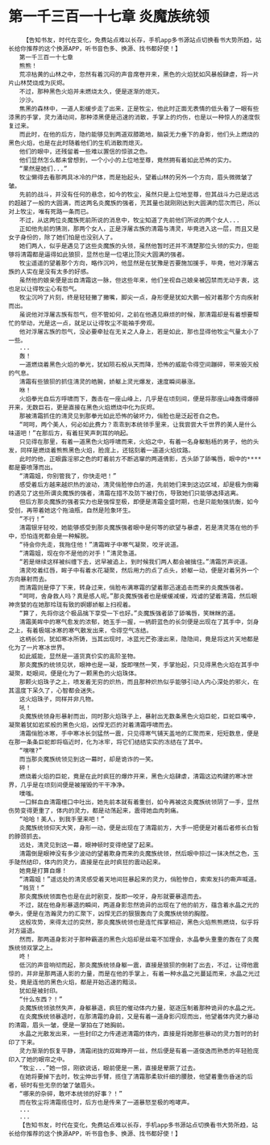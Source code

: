 # 第一千三百一十七章 炎魔族统领
        【告知书友，时代在变化，免费站点难以长存，手机app多书源站点切换看书大势所趋，站长给你推荐的这个换源APP，听书音色多、换源、找书都好使！】
       第一千三百一十七章
       熊熊！
       荒凉枯黄的山林之中，忽然有着沉闷的声音席卷开来，黑色的火焰犹如风暴般肆虐，将一片片山林焚烧成为灰烬。
       不过，那种黑色火焰并未燃烧太久，便是逐渐的熄灭。
       沙沙。
       焦黑的森林中，一道人影缓步走了出来，正是牧尘，他此时正面无表情的低头看了一眼有些漆黑的手掌，灵力涌动间，那种漆黑便是迅速的消散，手掌上的灼伤，也是以一种惊人的速度恢复过来。
       而此时，在他的后方，隐约能够见到两道双膝跪地，脑袋无力垂下的身影，他们头上燃烧的黑色火焰，也是在此时随着他们的生机消散而熄灭。
       他们的眼中，还残留着一些难以置信的惊骇之色。
       他们显然怎么都未曾想到，一个小小的上位地至尊，竟然拥有着如此恐怖的实力。
       “果然是她们...”
       牧尘懒得去看那两具冰冷的尸体，而是抬起头，望着山林的另外一个方向，眉头微微皱了皱。
       先前的战斗，并没有任何的悬念，如今的牧尘，虽然只是上位地至尊，但其战斗力已是远远的超越了一般的大圆满，而这两名炎魔族的强者，充其量也就刚刚达到大圆满的层次而已，所以对上牧尘，唯有死路一条而已。
       不过，从这两位炎魔族死前所说的消息中，牧尘知道了先前他们所说的两个女人...
       正如他先前的猜测，那两个女人，正是浮屠古族的清霜与清灵，毕竟进入这一层，而且又是女子身份的，除了她们怕是也没别人了。
       她们两人，似乎是遇见了这些炎魔族的头领，虽然他暂时还并不清楚那位头领的实力，但能够将清霜都是逼得如此狼狈，显然也是一位堪比顶尖大圆满的强者。
       牧尘遥遥的望着那个方向，略作沉吟，他显然是在犹豫是否要施加援手，毕竟，他对浮屠古族的人实在是没有太多的好感。
       虽然他的娘亲便是出自清霜这一脉，但这些年来，他们坐视自己娘亲被囚禁而无动于衷，这也足以让得牧尘心有怨气。
       牧尘沉吟了片刻，终是轻轻撇了撇嘴，脚尖一点，身形便是犹如大鹏一般对着那个方向疾射而出。
       虽说他对浮屠古族有怨气，但不管如何，之前在他遇见麻烦的时候，那清霜却是有着想要帮忙的举动，光是这一点，就足以让得牧尘不能袖手旁观。
       他对浮屠古族的怨气，没必要牵扯在无关之人身上，若是如此，那也显得他牧尘气量太小了一些。
       ...
       轰！
       一道燃烧着黑色火焰的拳光，犹如陨石般从天而降，恐怖的威能令得空间蹦碎，带来毁灭般的气息。
       清霜有些狼狈的抓住清灵的皓腕，娇躯上灵光爆发，速度瞬间暴涨。
       咻！
       火焰拳光自后方呼啸而下，轰击在一座山峰上，几乎是在顷刻间，便是将那座山峰轰得爆碎开来，无数巨石，更是直接在黑色火焰燃烧中化为灰烬。
       那被清霜抓住的清灵见到那拳光如此恐怖的破坏力，俏脸也是泛起苍白之色。
       “呵呵，两个美人，何必如此费力？乖乖到本统领手里来，让我尝尝大千世界的美人是什么味道吧！”在那后方，有着狂笑声刺耳的响起。
       只见得在那里，有着一道黑色火焰呼啸而来，火焰之中，有着一名身躯魁梧的男子，他的头发，同样是燃烧着熊熊黑色火焰，脸庞上，还铭刻着一道道火焰纹路。
       此时的他，正眼露淫邪之色的盯着前方不断逃窜的两道倩影，舌头舔了舔嘴唇，眼中的****都是要喷薄而出。
       “清霜姐，你别管我了，你快走吧！”
       感受着后方越来越炽热的波动，清灵俏脸惨白的道，先前她们来到这边区域，却是极为倒霉的遇见了这些所谓炎魔族的强者，清霜在措不及防下被打伤，导致她们只能够选择逃离。
       但后方那炎魔族的强者实力也是强悍至极，即便是清霜全盛时期，也是只能勉强抗衡，如今受创，再带着她这个拖油瓶，自然是险象环生。
       “不行！”
       清霜银牙轻咬，她能够感受到那炎魔族强者眼中是何等的欲望与暴虐，若是清灵落在他的手中，恐怕连死都会是一种解脱。
       “待会你先走，我拖住他！”清霜眸子中寒气凝聚，咬牙说道。
       “清霜姐，现在你不是他的对手！”清灵急道。
       “若是继续这样被纠缠下去，迟早被追上，到时候我们两人都会被擒住。”清霜厉声说道。
       清灵咬着红唇，眸子中有着水花凝聚，然后用力的点了点头，娇躯一动，便是对着另外一个方向暴射而去。
       而清霜则是停了下来，转身过来，俏脸布满寒霜的望着那迅速追击而来的炎魔族强者。
       “呵呵，舍身救人吗？真是感人呢。”那炎魔族强者也是缓缓减缓，戏谑的望着清霜，然后眼神贪婪的在她那玲珑有致的婀娜娇躯上扫视着。
       “算了，先将你这个极品擒下享受一下也好。”炎魔族强者舔了舔嘴唇，笑眯眯的道。
       清霜美眸中的寒气愈发的浓郁，她玉手一握，一柄蔚蓝色的长剑便是出现在了其手中，剑身之上，有着极端冰寒的寒气散发出来，令得空气冻结。
       这柄长剑，犹如寒冰所铸，当其出现时，冰蓝光芒弥漫出来，隐隐间，竟是将这片天地都是化为了一片寒冰世界。
       如此威能，显然是一道货真价实的高阶圣物。
       那炎魔族的统领见状，眼神也是一凝，旋即嘿然一笑，手掌抬起，只见得黑色火焰在其手中凝聚，眨眼间，便是化为了一颗黑色的火焰珠体。
       那颗火焰珠子之上，喷发着无穷的炽热，而且那种炽热似乎能够引动人内心深处的邪火，在其温度下呆久了，心智都会迷失。
       这火焰珠子，同样并非凡物。
       吼！
       炎魔族统领身形暴射而出，同时那火焰珠子上，暴射出无数条黑色火焰巨蛇，巨蛇巨嘴中，凝聚着犹如岩浆般的黑色火焰，凶悍无匹的对着清霜呼啸而去。
       清霜俏脸冰寒，手中寒冰长剑猛然一震，只见得寒气铺天盖地的汇聚而来，短短数息，便是在那一条条巨蛇即将临近时，化为冰牢，将它们结结实实的冻结在了其中。
       “嘿嘿?”
       而当那炎魔族统领见到这一幕时，却是诡诈的一笑。
       砰！
       燃烧着火焰的巨蛇，竟是在此时疯狂的爆炸开来，黑色火焰肆虐，清霜这边构建的寒冰世界，几乎是在顷刻间便是被摧毁的干干净净。
       噗嗤。
       一口鲜血自清霜檀口中吐出，她先前本就有着重创，如今再被这炎魔族统领阴了一手，显然伤势变得更重了，体内的灵力，都是动荡起来，震得她血肉刺痛。
       “哈哈！美人，到我手里来吧！”
       炎魔族统领仰天大笑，身形一动，便是出现在了清霜前方，大手一把便是对着后者修长白皙的脖颈抓去。
       远处，清灵见到这一幕，眼神顿时变得绝望了起来。
       清霜倒是眼神没有多少波动的望着欺身而来的炎魔族统领，然后眼中掠过一抹决然之色，玉手陡然结印，体内的灵力，直接是在此时疯狂的震动起来。
       她竟是打算自爆！
       “清霜姐！”遥远处的清灵感受着天地间狂暴起来的灵力，俏脸惨白，索索发抖的嘶声喊道。
       “贱货！”
       那炎魔族统领面色也是在此时剧变，旋即一咬牙，身形就要暴退而去。
       不过，就在他身形暴退的瞬间，两道身影忽然诡异的出现在了他的前方，蕴含着水晶之光的拳头，便是在浩瀚灵力的汇聚下，凶悍无匹的狠狠轰向了炎魔族统领的胸膛。
       这般攻势，来得太过的突然，那炎魔族统领也是连忙挥掌相迎，黑色火焰熊熊燃烧，似乎将对方逼退。
       然而，那两道身影对于那种霸道的黑色火焰却是丝毫不加理会，水晶拳头重重的轰在了炎魔族统领双掌之上。
       咚！
       低沉的声音响彻而起，那炎魔族统领身躯一震，直接是狼狈的倒射了出去，不过，让得他震惊的，并非是那两道人影的力量，而是在他的手掌上，有着一种水晶之光蔓延而来，水晶之光过处，竟是连他的黑色火焰，都是开始迅速的黯淡。
       犹如是被封印。
       “什么东西？！”
       炎魔族统领骇然失声，身躯暴退，疯狂的催动体内力量，驱逐压制着那种诡异的水晶之光。
       在炎魔族统领暴退时，在那清霜的身前，又是有着一道身影闪现而出，他望着体内灵力暴动的清霜，眉头一皱，便是一掌拍在了她胸前。
       水晶之光散发出来，一些封印之力传递进清霜的体内，直接是将她那些暴动的灵力暂时的封印了下来。
       灵力渐渐的恢复平静，清霜闭拢的双眸睁开一丝，然后便是有着一道俊逸而熟悉的年轻脸庞印入了她的眼帘之中。
       “牧尘...”她一惊，刚欲说话，眼前便是一黑，直接是晕厥了过去。
       在她将要掉下去时，牧尘伸出手臂，揽住了清霜那柔软纤细的腰肢，他望着重伤昏迷的后者，顿时有些无奈的皱了皱眉头。
       “哪来的杂碎，敢坏本统领的好事？！”
       而在牧尘将清霜揽住时，后方也是传来了一道暴怒至极的咆哮声。
       ...
       ...
       【告知书友，时代在变化，免费站点难以长存，手机app多书源站点切换看书大势所趋，站长给你推荐的这个换源APP，听书音色多、换源、找书都好使！】